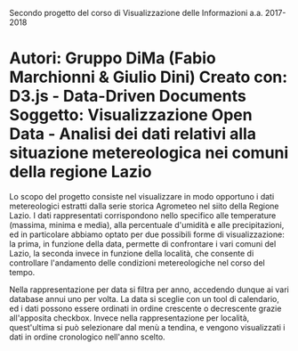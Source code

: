 Secondo progetto del corso di Visualizzazione delle Informazioni a.a. 2017-2018

Autori: Gruppo DiMa (Fabio Marchionni & Giulio Dini)
Creato con: D3.js - Data-Driven Documents
Soggetto: Visualizzazione Open Data - Analisi dei dati relativi alla situazione metereologica nei comuni della regione Lazio
========================================================================================================================
Lo scopo del progetto consiste nel visualizzare in modo opportuno i dati metereologici estratti dalla serie storica Agrometeo nel siito della Regione Lazio.
I dati rappresentati corrispondono nello specifico alle temperature (massima, minima e media), alla percentuale d'umidità e alle precipitazioni, ed in particolare abbiamo optato per due possibili forme di visualizzazione:
la prima, in funzione della data, permette di confrontare i vari comuni del Lazio, la seconda invece in funzione della località, che consente di controllare l'andamento delle condizioni metereologiche nel corso del tempo.

Nella rappresentazione per data si filtra per anno, accedendo dunque ai vari database annui uno per volta. La data si sceglie con un tool di calendario, ed i dati possono essere ordinati in ordine crescente o decrescente grazie all'apposita checkbox.
Invece nella rappresentazione per località, quest'ultima si può selezionare dal menù a tendina, e vengono visualizzati i dati in ordine cronologico nell'anno scelto.
